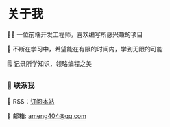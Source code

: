 # 关于我

👨‍💻 一位前端开发工程师，喜欢编写所感兴趣的项目

🌱 不断在学习中，希望能在有限的时间内，学到无限的可能

🗒️ 记录所学知识，领略编程之美


### 💬 联系我

📢 RSS：[订阅本站](https://feedly.com/i/subscription/feed/https://iameng.cn/rss.xml)

📮 邮箱: [ameng404@qq.com](mailto:ameng404@qq.com)